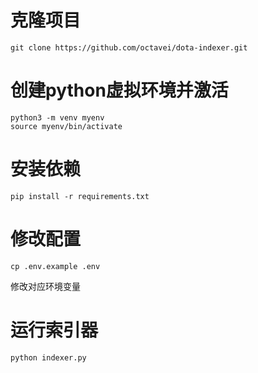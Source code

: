 
# 克隆项目
```
git clone https://github.com/octavei/dota-indexer.git
```
# 创建python虚拟环境并激活
```angular2html
python3 -m venv myenv
source myenv/bin/activate
```
# 安装依赖
```angular2html
pip install -r requirements.txt
```
# 修改配置

```angular2html
cp .env.example .env
```
修改对应环境变量

# 运行索引器
```angular2html
python indexer.py
```


